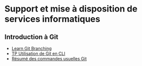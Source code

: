 # Support et mise à disposition de services informatiques

## Introduction à Git

- [Learn Git Branching](https://learngitbranching.js.org/?locale=fr_FR)
- [TP Utilisation de Git en CLI](tp_git.md)
- [Résumé des commandes usuelles Git](commandes_git.md)
